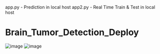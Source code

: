 app.py - Prediction in local host
app2.py - Real Time Train & Test in local host
# Brain_Tumor_Detection_Deploy
![image](https://github.com/naimur075/Brain_Tumor_Detection_Deploy/assets/114079262/3e351456-9a9b-4397-92d1-ed0b1ddaf2ea)
![image](https://github.com/naimur075/Brain_Tumor_Detection_Deploy/assets/114079262/c8c44120-05c4-4c40-9769-b095e4295602)

